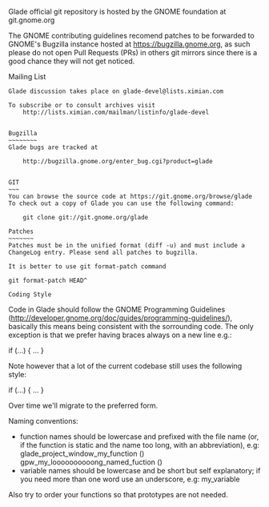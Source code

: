 Glade official git repository is hosted by the GNOME foundation at
git.gnome.org

The GNOME contributing guidelines recomend patches to be forwarded
to GNOME's Bugzilla instance hosted at https://bugzilla.gnome.org,
as such please do not open Pull Requests (PRs) in others git mirrors
since there is a good chance they will not get noticed.

Mailing List
~~~~~~~~~~~~
Glade discussion takes place on glade-devel@lists.ximian.com

To subscribe or to consult archives visit
	http://lists.ximian.com/mailman/listinfo/glade-devel


Bugzilla
~~~~~~~~
Glade bugs are tracked at

	http://bugzilla.gnome.org/enter_bug.cgi?product=glade


GIT
~~~
You can browse the source code at https://git.gnome.org/browse/glade
To check out a copy of Glade you can use the following command:

	git clone git://git.gnome.org/glade

Patches
~~~~~~~
Patches must be in the unified format (diff -u) and must include a
ChangeLog entry. Please send all patches to bugzilla.

It is better to use git format-patch command

git format-patch HEAD^

Coding Style
~~~~~~~~~~~~
Code in Glade should follow the GNOME Programming Guidelines
(http://developer.gnome.org/doc/guides/programming-guidelines/),
basically this means being consistent with the sorrounding code.
The only exception is that we prefer having braces always on a new line
e.g.:

if (...)
  {
    ...
  }

Note however that a lot of the current codebase still uses the following
style:

if (...) {
  ...
}

Over time we'll migrate to the preferred form.

Naming conventions:
- function names should be lowercase and prefixed with the
  file name (or, if the function is static and the name too long,
  with an abbreviation), e.g:
  glade_project_window_my_function () 
  gpw_my_loooooooooong_named_fuction ()
- variable names should be lowercase and be short but self explanatory;
  if you need more than one word use an underscore, e.g:
  my_variable

Also try to order your functions so that prototypes are not needed.



